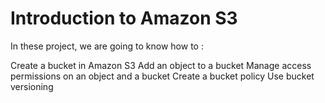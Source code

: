 # Introduction to Amazon S3

In these project, we are going to know how to :

Create a bucket in Amazon S3
Add an object to a bucket
Manage access permissions on an object and a bucket
Create a bucket policy
Use bucket versioning

